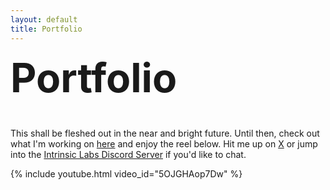 ```yaml
---
layout: default
title: Portfolio
---
```


<div style="font-size: 2rem;"><h1 style="margin-top: 0.25em">Portfolio</h1></div>

This shall be fleshed out in the near and bright future. Until then, check out what I'm working on [here](/projects) and enjoy the reel below. Hit me up on [X](https://x.com/asherpope/) or jump into the [Intrinsic Labs Discord Server](https://discord.gg/HjSjeJYNKh) if you'd like to chat.

{% include youtube.html video_id="5OJGHAop7Dw" %}
